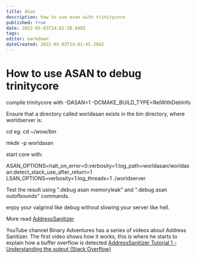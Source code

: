 ```yaml
---
title: ASan
description: how to use asan with trinitycore
published: true
date: 2022-05-03T14:02:38.848Z
tags: 
editor: markdown
dateCreated: 2022-05-03T14:01:45.304Z
---
```


# How to use ASAN to debug trinitycore
compile trinitycore with -DASAN=1 -DCMAKE_BUILD_TYPE=RelWithDebInfo

Ensure that a directory called worldasan exists in the bin directory, where worldserver is: 

cd <bin directory> eg: cd ~/wow/bin

mkdir -p worldasan

start core with:

ASAN_OPTIONS=halt_on_error=0:verbosity=1:log_path=worldasan/worldasan:detect_stack_use_after_return=1 LSAN_OPTIONS=verbosity=1:log_threads=1 ./worldserver

Test the result using ".debug asan memoryleak" and ".debug asan outofbounds" commands.

enjoy your valgrind like debug without slowing your server like hell.

More read [AddressSanitizer](https://github.com/google/sanitizers/wiki/AddressSanitizer)

YouTube channel Binary Adventures has a series of videos about Address Sanitizer. The first video shows how it works, this is where he starts to explain how a buffer overflow is detected [AddressSanitizer Tutorial 1 - Understanding the output (Stack Overflow)](https://youtu.be/wfk0K4tFHk4?t=582)